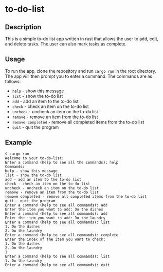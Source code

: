 # to-do-list

## Description

This is a simple to-do list app written in rust that allows the user to add, edit, and delete tasks. The user can also
mark tasks as complete.

## Usage

To run the app, clone the repository and run `cargo run` in the root directory. The app will then prompt you to enter a
command. The commands are as follows:

- `help` - show this message
- `list` - show the to-do list
- `add` - add an item to the to-do list
- `check` - check an item on the to-do list
- `uncheck` - uncheck an item on the to-do list
- `remove` - remove an item from the to-do list
- `remove completed` - remove all completed items from the to-do list
- `quit` - quit the program

## Example

```
$ cargo run
Welcome to your to-do-list!
Enter a command (help to see all the commands): help
Commands:
help - show this message
list - show the to-do list
add - add an item to the to-do list
check - check an item on the to-do list
uncheck - uncheck an item on the to-do list
remove - remove an item from the to-do list
remove completed - remove all completed items from the to-do list
quit - quit the program
Enter a command (help to see all commands): add
Enter the item you want to add: Do the dishes
Enter a command (help to see all commands): add
Enter the item you want to add: Do the laundry
Enter a command (help to see all commands): list
1. Do the dishes
2. Do the laundry
Enter a command (help to see all commands): complete
Enter the index of the item you want to check:
1. Do the dishes
2. Do the laundry
1
Enter a command (help to see all commands): list
1. Do the laundry
Enter a command (help to see all commands): exit
```
